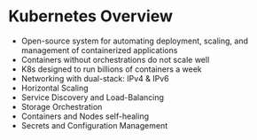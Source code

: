# Kubernetes Overview

* Open-source system for automating deployment, scaling, and management of containerized applications
* Containers without orchestrations do not scale well
* K8s designed to run billions of containers a week
* Networking with dual-stack: IPv4 & IPv6
* Horizontal Scaling
* Service Discovery and Load-Balancing
* Storage Orchestration
* Containers and Nodes self-healing
* Secrets and Configuration Management

